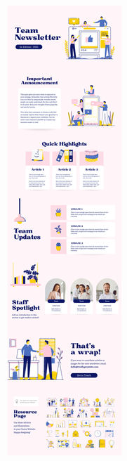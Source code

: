 ![template](https://raw.githubusercontent.com/ShriIraCatalog/resources-two/refs/heads/master/2025/04/20/20250420043915.png)
